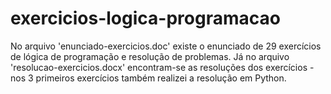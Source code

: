 # exercicios-logica-programacao
No arquivo 'enunciado-exercicios.doc' existe o enunciado de 29 exercícios de lógica de programação e resolução de problemas. Já no arquivo 'resolucao-exercicios.docx' encontram-se as resoluções dos exercícios - nos 3 primeiros exercícios também realizei a resolução em Python. 
